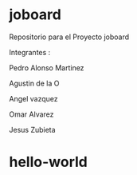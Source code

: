 # joboard

Repositorio para el Proyecto joboard

Integrantes :

Pedro Alonso Martinez

Agustin de la O

Angel vazquez

Omar Alvarez

Jesus Zubieta

# hello-world
